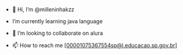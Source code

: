 - 👋 Hi, I’m @milleninhakzz

-  I’m currently learning java language

- 💞️ I’m looking to collaborate on alura

- 📫 How to reach me [00001075367554sp@l.educacao.sp.gov.br]

<!---
milleninhakzz/milleninhakzz is a ✨ special ✨ repository because its `README.md` (this file) appears on your GitHub profile.
You can click the Preview link to take a look at your changes.
--->
